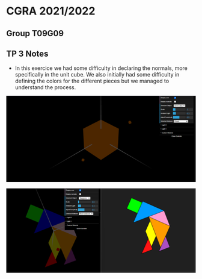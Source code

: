 # CGRA 2021/2022

## Group T09G09

## TP 3 Notes

- In this exercice we had some difficulty in declaring the normals, more specifically in the unit cube. We also initially had some difficulty in defining the colors for the different pieces but we managed to understand the process.


![Screenshot 1](screenshots/cgra-t09g09-tp3-1.png)

![Screenshot 2](screenshots/cgra-t09g09-tp3-2.png)